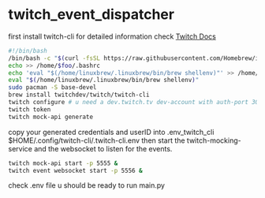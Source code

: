 # twitch_event_dispatcher
first install twitch-cli for detailed information check  [Twitch Docs](https://dev.twitch.tv/docs/cli/)
```sh
#!/bin/bash
/bin/bash -c "$(curl -fsSL https://raw.githubusercontent.com/Homebrew/install/HEAD/install.sh)"
echo >> /home/$foo/.bashrc
echo 'eval "$(/home/linuxbrew/.linuxbrew/bin/brew shellenv)"' >> /home/$foo/.bashrc
eval "$(/home/linuxbrew/.linuxbrew/bin/brew shellenv)"
sudo pacman -S base-devel
brew install twitchdev/twitch/twitch-cli 
twitch configure # u need a dev.twitch.tv dev-account with auth-port 3000
twitch token
twitch mock-api generate
```
copy your generated credentials and userID into .env_twitch_cli
$HOME/.config/twitch-cli/.twitch-cli.env
then start the twitch-mocking-service and the websocket to listen for the events.
```sh
twitch mock-api start -p 5555 &
twitch event websocket start -p 5556 &
```
check .env file u should be ready to run
main.py
